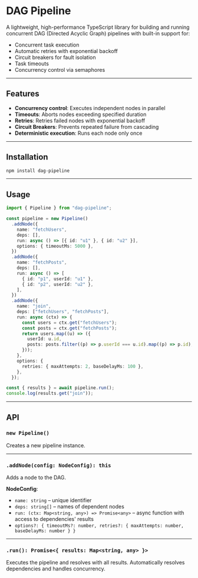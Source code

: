 # DAG Pipeline

A lightweight, high-performance TypeScript library for building and running concurrent DAG (Directed Acyclic Graph) pipelines with built-in support for:

-  Concurrent task execution
-  Automatic retries with exponential backoff
-  Circuit breakers for fault isolation
-  Task timeouts
-  Concurrency control via semaphores

---

##  Features

* **Concurrency control**: Executes independent nodes in parallel
* **Timeouts**: Aborts nodes exceeding specified duration
* **Retries**: Retries failed nodes with exponential backoff
* **Circuit Breakers**: Prevents repeated failure from cascading
* **Deterministic execution**: Runs each node only once

---

## Installation

```bash
npm install dag-pipeline
````

---

## Usage

```ts
import { Pipeline } from "dag-pipeline";

const pipeline = new Pipeline()
  .addNode({
    name: "fetchUsers",
    deps: [],
    run: async () => [{ id: "u1" }, { id: "u2" }],
    options: { timeoutMs: 5000 },
  })
  .addNode({
    name: "fetchPosts",
    deps: [],
    run: async () => [
      { id: "p1", userId: "u1" },
      { id: "p2", userId: "u2" },
    ],
  })
  .addNode({
    name: "join",
    deps: ["fetchUsers", "fetchPosts"],
    run: async (ctx) => {
      const users = ctx.get("fetchUsers");
      const posts = ctx.get("fetchPosts");
      return users.map((u) => ({
        userId: u.id,
        posts: posts.filter((p) => p.userId === u.id).map((p) => p.id),
      }));
    },
    options: {
      retries: { maxAttempts: 2, baseDelayMs: 100 },
    },
  });

const { results } = await pipeline.run();
console.log(results.get("join"));
```

---

## API

### `new Pipeline()`

Creates a new pipeline instance.

---

### `.addNode(config: NodeConfig): this`

Adds a node to the DAG.

**NodeConfig**:

* `name: string` – unique identifier
* `deps: string[]` – names of dependent nodes
* `run: (ctx: Map<string, any>) => Promise<any>` – async function with access to dependencies' results
* `options?: { timeoutMs?: number, retries?: { maxAttempts: number, baseDelayMs: number } }`

---

### `.run(): Promise<{ results: Map<string, any> }>`

Executes the pipeline and resolves with all results. Automatically resolves dependencies and handles concurrency.

